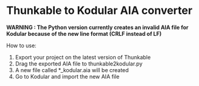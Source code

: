 # Thunkable to Kodular AIA converter

**WARNING : The Python version currently creates an invalid AIA file for Kodular because of the new line format (CRLF instead of LF)**

How to use:
 1. Export your project on the latest version of Thunkable
 2. Drag the exported AIA file to thunkable2kodular.py
 3. A new file called *_kodular.aia will be created
 4. Go to Kodular and import the new AIA file